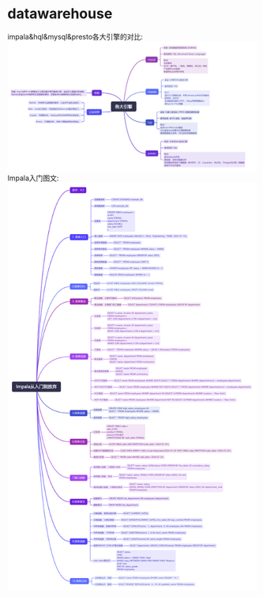 # datawarehouse
impala&hql&mysql&presto各大引擎的对比:
![impala&hql&mysql&presto各大引擎对比](https://github.com/easonnum1/datawarehouse/blob/main/impala%26hql%26mysql%26presto%E5%90%84%E5%A4%A7%E5%BC%95%E6%93%8E%E5%AF%B9%E6%AF%94.png)
Impala入门图文:
![Impala入门图文](https://github.com/easonnum1/datawarehouse/blob/main/Impala%E5%85%A5%E9%97%A8.png)
